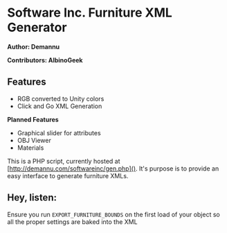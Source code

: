 # Software Inc. Furniture XML Generator
**Author: Demannu**

**Contributors: AlbinoGeek**

## Features
 - RGB converted to Unity colors
 - Click and Go XML Generation

**Planned Features**
 - Graphical slider for attributes
 - OBJ Viewer
 - Materials

This is a PHP script, currently hosted at [http://demannu.com/softwareinc/gen.php]().  It's purpose is to provide an easy interface to generate furniture XMLs.

## Hey, listen:

Ensure you run `EXPORT_FURNITURE_BOUNDS` on the first load of your object so all the proper settings are baked into the XML
